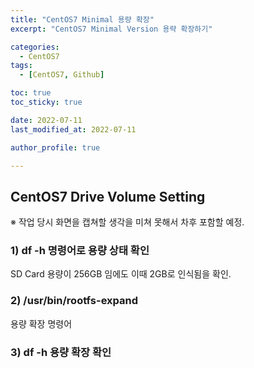 ```yaml
---
title: "CentOS7 Minimal 용량 확장"
excerpt: "CentOS7 Minimal Version 용략 확장하기"

categories:
  - CentOS7
tags:
  - [CentOS7, Github]

toc: true
toc_sticky: true

date: 2022-07-11
last_modified_at: 2022-07-11

author_profile: true

---
```


## CentOS7 Drive Volume Setting

※ 작업 당시 화면을 캡쳐할 생각을 미쳐 못해서 차후 포함할 예정.

### 1) df -h 명령어로 용량 상태 확인

SD Card 용량이 256GB 임에도 이때 2GB로 인식됨을 확인.

### 2) /usr/bin/rootfs-expand

용량 확장 명령어

### 3) df -h 용량 확장 확인
